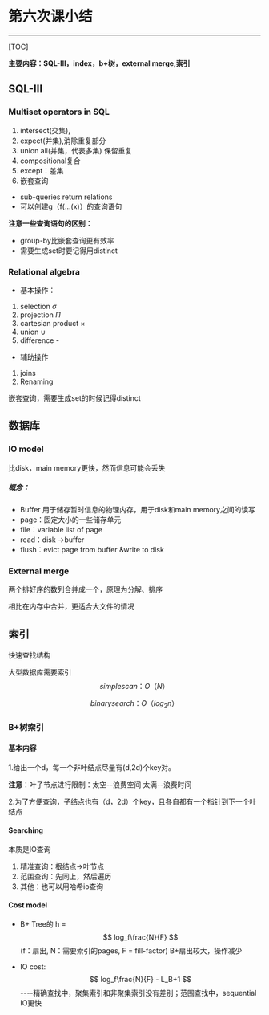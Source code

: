 # 第六次课小结

------

[TOC]



**主要内容：SQL-III，index，b+树，external merge,索引**



## SQL-III

### Multiset operators in SQL

1. intersect(交集),
2. expect(并集),消除重复部分
3. union all(并集，代表多集) 保留重复
4. compositional复合
5. except：差集
6. 嵌套查询

- sub-queries return relations
- 可以创建g（f(...(x)）的查询语句

**注意一些查询语句的区别：**

- group-by比嵌套查询更有效率
- 需要生成set时要记得用distinct



### Relational algebra

- 基本操作：

1. selection $\sigma$
2. projection  $\Pi$
3. cartesian product  $\times$
4. union $\cup$
5. difference -

- 辅助操作

1. joins
2. Renaming

嵌套查询，需要生成set的时候记得distinct



## 数据库

### IO model

比disk，main memory更快，然而信息可能会丢失

##### 概念：

- Buffer
  用于储存暂时信息的物理内存，用于disk和main memory之间的读写
- page：固定大小的一些储存单元
- file：variable list of page
- read：disk $\rightarrow$buffer
- flush：evict page  from buffer &write to disk

### 

### External merge

两个排好序的数列合并成一个，原理为分解、排序

相比在内存中合并，更适合大文件的情况



## 索引

快速查找结构

大型数据库需要索引
$$
simple scan：O（N）
$$

$$
binary search：O（log_{2}n）
$$



### B+树索引

#### 基本内容

1.给出一个d，每一个非叶结点尽量有(d,2d)个key对。

**注意**：叶子节点进行限制：太空--浪费空间 太满--浪费时间

2.为了方便查询，子结点也有（d，2d）个key，且各自都有一个指针到下一个叶结点

#### 

#### Searching

本质是IO查询

1. 精准查询：根结点->叶节点
2. 范围查询：先同上，然后遍历
3. 其他：也可以用哈希io查询

#### 

#### Cost model

- B+ Tree的 h = 
  $$
  log_f\frac{N}{F}
  $$
  (f：扇出, N：需要索引的pages, F = fill-factor)     B+扇出较大，操作减少

- IO cost: 
  $$
  log_f\frac{N}{F} - L_B+1
  $$
   ----精确查找中，聚集索引和非聚集索引没有差别；范围查找中，sequential IO更快
